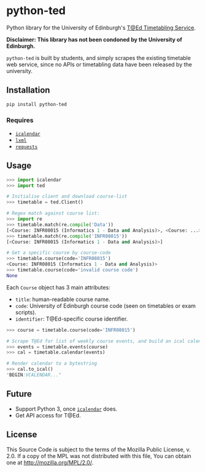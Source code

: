 python-ted
==========

Python library for the University of Edinburgh's [T@Ed Timetabling Service][ted].

**Disclaimer: This library has not been condoned by the University of Edinburgh.**

`python-ted` is built by students, and simply scrapes the existing timetable web service,
since no APIs or timetabling data have been released by the university.


## Installation

```sh
pip install python-ted
```

### Requires

- [`icalendar`][icalendar]
- [`lxml`](http://lxml.de/)
- [`requests`](https://pypi.python.org/pypi/requests)


## Usage

```python
>>> import icalendar
>>> import ted

# Initialise client and download course-list
>>> timetable = ted.Client()

# Regex match against course list:
>>> import re
>>> timetable.match(re.compile('Data'))
[<Course: INFR08015 (Informatics 1 - Data and Analysis)>, <Course: ...>, ...]
>>> timetable.match(re.compile('INFR08015'))
[<Course: INFR08015 (Informatics 1 - Data and Analysis)>]

# Get a specific course by course-code
>>> timetable.course(code='INFR08015')
<Course: INFR08015 (Informatics 1 - Data and Analysis)>
>>> timetable.course(code='invalid course code')
None
```

Each `Course` object has 3 main attributes:

- `title`: human-readable course name.
- `code`: University of Edinburgh course code (seen on timetables or exam scripts).
- `identifier`: T@Ed-specific course identifier.


```python
>>> course = timetable.course(code='INFR08015')

# Scrape T@Ed for list of weekly course events, and build an ical calendar
>>> events = timetable.events(course)
>>> cal = timetable.calendar(events)

# Render calendar to a bytestring
>>> cal.to_ical()
"BEGIN:VCALENDAR..."
```


Future
------

- Support Python 3, once [`icalendar`][icalendar] does.
- Get API access for T@Ed.


License
-------

This Source Code is subject to the terms of the Mozilla Public
License, v. 2.0. If a copy of the MPL was not distributed with this
file, You can obtain one at http://mozilla.org/MPL/2.0/.


[ted]: https://www.ted.is.ed.ac.uk/UOE1314_SWS/
[icalendar]: https://pypi.python.org/pypi/icalendar
